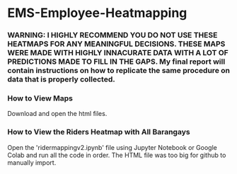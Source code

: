 # EMS-Employee-Heatmapping

### WARNING: I HIGHLY RECOMMEND YOU DO NOT USE THESE HEATMAPS FOR ANY MEANINGFUL DECISIONS. THESE MAPS WERE MADE WITH HIGHLY INNACURATE DATA WITH A LOT OF PREDICTIONS MADE TO FILL IN THE GAPS. My final report will contain instructions on how to replicate the same procedure on data that is properly collected.

### How to View Maps
Download and open the html files.

### How to View the Riders Heatmap with All Barangays
Open the 'ridermappingv2.ipynb' file using Jupyter Notebook or Google Colab and run all the code in order. The HTML file was too big for github to manually import.
